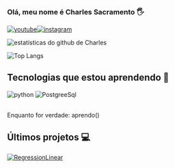 
### Olá, meu nome é Charles Sacramento 🖐

[![youtube](https://img.shields.io/badge/YouTube-FF0000?style=for-the-badge&logo=youtube&logoColor=white)](https://www.youtube.com/@gches.developer)[![instagram](https://img.shields.io/badge/Instagram-E4405F?style=for-the-badge&logo=instagram&logoColor=white)](https://www.instagram.com/charles.drop/)

![estatísticas do github de Charles](https://github-readme-stats.vercel.app/api?username=GchesDev&show_icons=true&theme=radical&locale=pt-br)

![Top Langs](https://github-readme-stats.vercel.app/api/top-langs/?username=GchesDev&layout=compact)

## Tecnologias que estou aprendendo 🚀

<div style="display: inline_block">
  <img align="center" alt="python" src="https://img.shields.io/badge/Python-3776AB?style=for-the-badge&logo=python&logoColor=white" />
  <img align="center" alt="PostgreeSql" src="https://img.shields.io/badge/PostgreSQL-316192?style=for-the-badge&logo=postgresql&logoColor=white" />
  
</div><br/>


Enquanto for verdade: aprendo()

## Últimos projetos 💻

[![RegressionLinear](https://img.shields.io/badge/Regressão-Linear-purple)](https://github.com/GchesDev/RegressionLinear)

